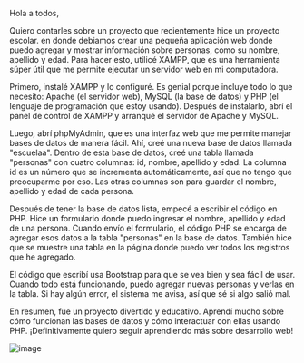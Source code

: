 Hola a todos,

Quiero contarles sobre un proyecto que recientemente hice un proyecto escolar. en donde debiamos crear una pequeña aplicación web donde puedo agregar y mostrar información sobre personas, como su nombre, apellido y edad. Para hacer esto, utilicé XAMPP, que es una herramienta súper útil que me permite ejecutar un servidor web en mi computadora.

Primero, instalé XAMPP y lo configuré. Es genial porque incluye todo lo que necesito: Apache (el servidor web), MySQL (la base de datos) y PHP (el lenguaje de programación que estoy usando). Después de instalarlo, abrí el panel de control de XAMPP y arranqué el servidor de Apache y MySQL.

Luego, abrí phpMyAdmin, que es una interfaz web que me permite manejar bases de datos de manera fácil. Ahí, creé una nueva base de datos llamada "escuelaa". Dentro de esta base de datos, creé una tabla llamada "personas" con cuatro columnas: id, nombre, apellido y edad. La columna id es un número que se incrementa automáticamente, así que no tengo que preocuparme por eso. Las otras columnas son para guardar el nombre, apellido y edad de cada persona.

Después de tener la base de datos lista, empecé a escribir el código en PHP. Hice un formulario donde puedo ingresar el nombre, apellido y edad de una persona. Cuando envío el formulario, el código PHP se encarga de agregar esos datos a la tabla "personas" en la base de datos. También hice que se muestre una tabla en la página donde puedo ver todos los registros que he agregado.

El código que escribí usa Bootstrap para que se vea bien y sea fácil de usar. Cuando todo está funcionando, puedo agregar nuevas personas y verlas en la tabla. Si hay algún error, el sistema me avisa, así que sé si algo salió mal.

En resumen, fue un proyecto divertido y educativo. Aprendí mucho sobre cómo funcionan las bases de datos y cómo interactuar con ellas usando PHP. ¡Definitivamente quiero seguir aprendiendo más sobre desarrollo web!

![image](https://github.com/user-attachments/assets/338c317d-c31d-4219-b3b8-a733721ff4eb)

